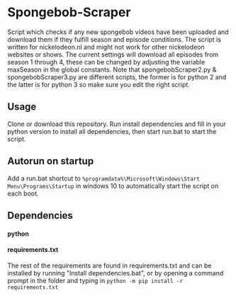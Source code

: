 # Spongebob-Scraper
Script which checks if any new spongebob videos have been uploaded and download them if they fulfill season and episode conditions. 
The script is written for nickelodeon.nl and might not work for other nickelodeon websites or shows. 
The current settings will download all episodes from season 1 through 4, these can be changed by adjusting the variable maxSeason in the global constants. Note that spongebobScraper2.py & spongebobScraper3.py are different scripts, the former is for python 2 and the latter is for python 3 so make sure you edit the right script. 

## Usage 
Clone or download this repository. Run install dependencies and fill in your python version to install all dependencies, then start run.bat to start the script.


## Autorun on startup
Add a run.bat shortcut to `%programdata%\Microsoft\Windows\Start Menu\Programs\Startup` in windows 10 to automatically start the script on each boot. 



## Dependencies 
#### python
#### requirements.txt
The rest of the requirements are found in requirements.txt and can be installed by running "Install dependencies.bat", or by opening a command prompt in the folder and typing in ```python -m pip install -r requirements.txt```
